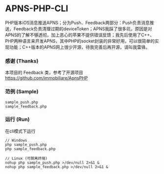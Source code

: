 ﻿# APNS-PHP-CLI

PHP版本iOS消息推送APNS；分为Push、Feedback两部分：Push负责消息推送，Feedback负责清理过期的deviceToken；APNS我踩了很多坑，原因是对APNS的了解不够透彻，加上恶心的苹果不提供错误反馈；我先后使用了C++、PHP两种语言来开发APNS，其中PHP的socket封装的非常好用，可以很简单的实现功能；C++版本的APNS网上很少开源，待我完善后再开源，请叫我雷锋。

### 感谢 (Thanks)

本项目的 Feedback 类，参考了开源项目 https://github.com/immobiliare/ApnsPHP 

### 范例 (Sample)

	sample_push.php 
	sample_feedback.php

### 运行 (Run)

在cli模式下运行

```
// Windows
php sample_push.php
php sample_feedback.php

// Linux (可脱离终端)
nohup php sample_push.php >/dev/null 2>&1 &
nohup php sample_feedback.php >/dev/null 2>&1 &
```